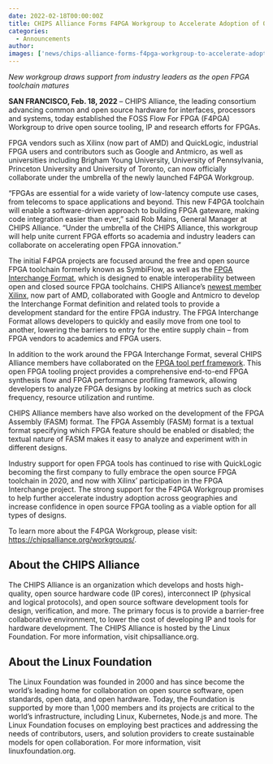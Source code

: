 ```yaml
---
date: 2022-02-18T00:00:00Z
title: CHIPS Alliance Forms F4PGA Workgroup to Accelerate Adoption of Open Source FPGA Tooling
categories:
  - Announcements
author: 
images: ['news/chips-alliance-forms-f4pga-workgroup-to-accelerate-adoption-of-open-source-fpga-tooling/share.png']
---
```


*New workgroup draws support from industry leaders as the open FPGA toolchain matures*

**SAN FRANCISCO, Feb. 18, 2022** – CHIPS Alliance, the leading consortium advancing common and open source hardware for interfaces, processors and systems, today established the FOSS Flow For FPGA (F4PGA) Workgroup to drive open source tooling, IP and research efforts for FPGAs. 

FPGA vendors such as Xilinx (now part of AMD) and QuickLogic, industrial FPGA users and contributors such as Google and Antmicro, as well as universities including Brigham Young University, University of Pennsylvania, Princeton University and University of Toronto, can now officially collaborate under the umbrella of the newly launched F4PGA Workgroup.

“FPGAs are essential for a wide variety of low-latency compute use cases, from telecoms to space applications and beyond. This new F4PGA toolchain will enable a software-driven approach to building FPGA gateware, making code integration easier than ever,” said Rob Mains, General Manager at CHIPS Alliance. “Under the umbrella of the CHIPS Alliance, this workgroup will help unite current FPGA efforts so academia and industry leaders can collaborate on accelerating open FPGA innovation.”

The initial F4PGA projects are focused around the free and open source FPGA toolchain formerly known as SymbiFlow, as well as the [FPGA Interchange Format](https://opensource.googleblog.com/2022/02/FPGA%20Interchange%20format%20to%20enable%20interoperable%20FPGA%20tooling.html), which is designed to enable interoperability between open and closed source FPGA toolchains.  CHIPS Alliance’s [newest member Xilinx](https://chipsalliance.org/announcement/2022/02/03/xilinx-new-member/), now part of AMD, collaborated with Google and Antmicro to develop the Interchange Format definition and related tools to provide a development standard for the entire FPGA industry. The FPGA Interchange Format allows developers to quickly and easily move from one tool to another, lowering the barriers to entry for the entire supply chain – from FPGA vendors to academics and FPGA users.

In addition to the work around the FPGA Interchange Format, several CHIPS Alliance members have collaborated on the [FPGA tool perf framework](https://github.com/chipsalliance/fpga-tool-perf). This open FPGA tooling project provides a comprehensive end-to-end FPGA synthesis flow and FPGA performance profiling framework, allowing developers to analyze FPGA designs by looking at metrics such as clock frequency, resource utilization and runtime.

CHIPS Alliance members have also worked on the development of the FPGA Assembly (FASM) format. The FPGA Assembly (FASM) format is a textual format specifying which FPGA feature should be enabled or disabled; the textual nature of FASM makes it easy to analyze and experiment with in different designs.

Industry support for open FPGA tools has continued to rise with QuickLogic becoming the first company to fully embrace the open source FPGA toolchain in 2020, and now with Xilinx’ participation in the FPGA Interchange project. The strong support for the F4PGA Workgroup promises to help further accelerate industry adoption across geographies and increase confidence in open source FPGA tooling as a viable option for all types of designs.

To learn more about the F4PGA Workgroup, please visit: https://chipsalliance.org/workgroups/. 

## About the CHIPS Alliance

The CHIPS Alliance is an organization which develops and hosts high-quality, open source hardware code (IP cores), interconnect IP (physical and logical protocols), and open source software development tools for design, verification, and more. The primary focus is to provide a barrier-free collaborative environment, to lower the cost of developing IP and tools for hardware development. The CHIPS Alliance is hosted by the Linux Foundation. For more information, visit chipsalliance.org.

## About the Linux Foundation

The Linux Foundation was founded in 2000 and has since become the world’s leading home for collaboration on open source software, open standards, open data, and open hardware. Today, the Foundation is supported by more than 1,000 members and its projects are critical to the world’s infrastructure, including Linux, Kubernetes, Node.js and more. The Linux Foundation focuses on employing best practices and addressing the needs of contributors, users, and solution providers to create sustainable models for open collaboration. For more information, visit linuxfoundation.org.